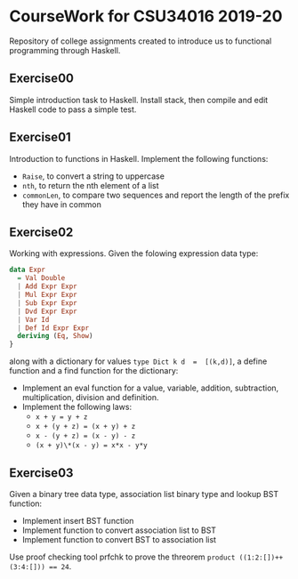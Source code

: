 # CourseWork for CSU34016 2019-20

Repository of college assignments created to introduce us to functional programming through Haskell.

## Exercise00

Simple introduction task to Haskell. Install stack, then compile and edit Haskell code to pass a simple test.

## Exercise01

Introduction to functions in Haskell. Implement the following functions:
- `Raise`, to convert a string to uppercase
- `nth`, to return the nth element of a list
- `commonLen`, to compare two sequences and report the length of the prefix they have in common

## Exercise02

Working with expressions. Given the folowing expression data type:
```haskell
data Expr
  = Val Double
  | Add Expr Expr
  | Mul Expr Expr
  | Sub Expr Expr
  | Dvd Expr Expr
  | Var Id
  | Def Id Expr Expr
  deriving (Eq, Show)
}
```
along with a dictionary for values `type Dict k d  =  [(k,d)]`, a define function and a find function for the dictionary:
- Implement an eval function for a value, variable, addition, subtraction, multiplication, division and definition.
- Implement the following laws: 
    - `x + y = y + z`
    - `x + (y + z) = (x + y) + z`
    - `x - (y + z) = (x - y) - z`
    - `(x + y)\*(x - y) = x*x - y*y`

## Exercise03

Given a binary tree data type, association list binary type and lookup BST function:
- Implement insert BST function
- Implement function to convert association list to BST
- Implement function to convert BST to association list 

Use proof checking tool prfchk to prove the threorem `product ((1:2:[])++(3:4:[])) == 24`.